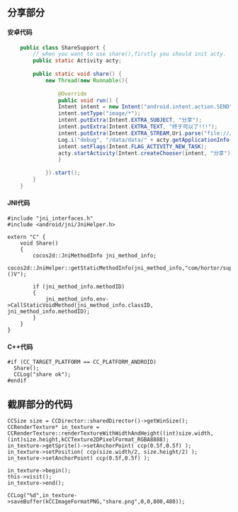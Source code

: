 ## 分享部分 ##
#### 安卓代码 ####

```java
    public class ShareSupport {
    	// when you want to use share(),firstly you should init acty.
    	public static Activity acty;
    
    	public static void share() {
    		new Thread(new Runnable(){
    
    			@Override
    			public void run() {
    			Intent intent = new Intent("android.intent.action.SEND");  
    			intent.setType("image/*");  
    			intent.putExtra(Intent.EXTRA_SUBJECT, "分享");  
    			intent.putExtra(Intent.EXTRA_TEXT, "终于可以了!!!");
    			intent.putExtra(Intent.EXTRA_STREAM,Uri.parse("file:////data/data/" + acty.getApplicationInfo().packageName+ "/share.png"));
			    Log.i("debug", "/data/data/" + acty.getApplicationInfo().packageName+ "/share.png");
			    intent.setFlags(Intent.FLAG_ACTIVITY_NEW_TASK); 
			    acty.startActivity(Intent.createChooser(intent, "分享")); 
    			}
    
    		}).start();
    	}
    }
```

#### JNI代码 ####
	#include "jni_interfaces.h"
	#include <android/jni/JniHelper.h>
	
	extern "C" {
	    void Share()
	    {
	        cocos2d::JniMethodInfo jni_method_info;
	        cocos2d::JniHelper::getStaticMethodInfo(jni_method_info,"com/hortor/support/ShareSupport","share","()V");
	
	        if (jni_method_info.methodID)
	        {
	            jni_method_info.env->CallStaticVoidMethod(jni_method_info.classID, jni_method_info.methodID);
	        }
	    }
	}

#### C++代码 ####
	#if (CC_TARGET_PLATFORM == CC_PLATFORM_ANDROID)
	  Share();
	  CCLog("share ok");
	#endif

## 截屏部分的代码 ##
	CCSize size = CCDirector::sharedDirector()->getWinSize();
    CCRenderTexture* in_texture = CCRenderTexture::renderTextureWithWidthAndHeight((int)size.width, (int)size.height,kCCTexture2DPixelFormat_RGBA8888);
    in_texture->getSprite()->setAnchorPoint( ccp(0.5f,0.5f) );
    in_texture->setPosition( ccp(size.width/2, size.height/2) );
    in_texture->setAnchorPoint( ccp(0.5f,0.5f) );

    in_texture->begin();
    this->visit();
    in_texture->end();

    CCLog("%d",in_texture->saveBuffer(kCCImageFormatPNG,"share.png",0,0,800,480));
